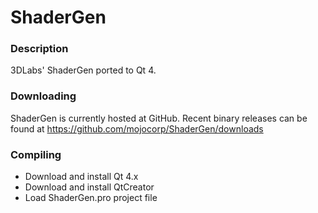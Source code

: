 ShaderGen
=========

### Description ###

3DLabs' ShaderGen ported to Qt 4.

### Downloading ###

ShaderGen is currently hosted at GitHub.
Recent binary releases can be found at https://github.com/mojocorp/ShaderGen/downloads

### Compiling ###

* Download and install Qt 4.x
* Download and install QtCreator
* Load ShaderGen.pro project file 
